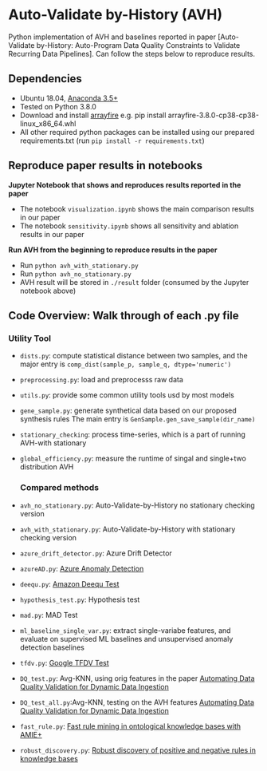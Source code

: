# Auto-Validate by-History (AVH)

Python implementation of AVH and baselines reported in paper [Auto-Validate by-History: Auto-Program Data Quality Constraints to Validate Recurring Data Pipelines]. Can follow the steps below to reproduce results.

## Dependencies
- Ubuntu 18.04, [Anaconda 3.5+](https://www.anaconda.com/)
- Tested on Python 3.8.0
- Download and install [arrayfire](https://repo.arrayfire.com/python/wheels/3.8.0/) e.g. pip install arrayfire-3.8.0-cp38-cp38-linux_x86_64.whl
- All other required python packages can be installed using our prepared requirements.txt (run  `pip install -r requirements.txt`)

## Reproduce paper results in notebooks
**Jupyter Notebook that shows and reproduces results reported in the paper**
- The notebook `visualization.ipynb` shows the main comparison results in our paper
- The notebook `sensitivity.ipynb` shows all sensitivity and ablation results in our paper



**Run AVH from the beginning to reproduce results in the paper**
-  Run `python avh_with_stationary.py`
-  Run `python avh_no_stationary.py`
-  AVH result will be stored in `./result` folder (consumed by the Jupyter notebook above)

## Code Overview: Walk through of each .py file
### Utility Tool
- `dists.py`: compute statistical distance between two samples, and the major entry is `comp_dist(sample_p, sample_q, dtype='numeric')`
- `preprocessing.py`: load and preprocesss raw data
- `utils.py`: provide some common utility tools usd by most models
- `gene_sample.py`: generate synthetical data based on our proposed synthesis rules The main entry is `GenSample.gen_save_sample(dir_name)`
- `stationary_checking`: process time-series, which is a part of running AVH-with stationary
- `global_efficiency.py`: measure the runtime of singal and single+two distribution AVH  
   ### Compared methods
- `avh_no_stationary.py`: Auto-Validate-by-History no stationary checking version
- `avh_with_stationary.py`: Auto-Validate-by-History with stationary checking version
- `azure_drift_detector.py`: Azure Drift Detector
- `azureAD.py`: [Azure Anomaly Detection][1]
- `deequ.py`: [Amazon Deequ Test][2]
- `hypothesis_test.py`: Hypothesis test
- `mad.py`: MAD Test
- `ml_baseline_single_var.py`: extract single-variabe features, and evaluate on supervised ML baselines and unsupervised anomaly detection baselines 
- `tfdv.py`: [Google TFDV Test][3]
- `DQ_test.py`: Avg-KNN, using orig features in the paper [Automating Data Quality Validation for Dynamic Data Ingestion][4]
- `DQ_test_all.py`:Avg-KNN, testing on the AVH features [Automating Data Quality Validation for Dynamic Data Ingestion][4]
- `fast_rule.py`: [Fast rule mining in ontological knowledge bases with AMIE+][5]
- `robust_discovery.py`: [Robust discovery of positive and negative rules in knowledge bases][6]



  [1]: https://dl.acm.org/doi/pdf/10.1145/3292500.3330680?casa_token=DnN65_1ImG8AAAAA:Ca4a-BMUfcaPHm8nL5x25qhvZgnyTRc5IA0VDMzetcRQX8aGkSzAxbr3W-pNb3faoCQVLHxynuvy
  [2]: https://dl.acm.org/doi/pdf/10.1145/3299869.3320210?casa_token=NWEb7cqiqqYAAAAA:V_bWDiX7gVxLTldVLMFyr-wYrKTk5lPjEz92wYZpfP2XOpeZJw4OLqTRv-DSMH8q9eZ_WWNji-NX
  [3]: https://dl.acm.org/doi/pdf/10.1145/3318464.3384707
  [4]: https://sergred.github.io/files/edbt.reds.pdf
  [5]: https://link.springer.com/article/10.1007/s00778-015-0394-1?email.event.1.SEM.ArticleAuthorContributingOnlineFirst
  [6]: https://ieeexplore.ieee.org/stamp/stamp.jsp?arnumber=8509329&casa_token=qqnE6WuNnzIAAAAA:inNe_bNr_abB_yzzdLsxfcgEUCedZqhFtuhStLPt3BRnrzVIBF8J0Tf45f130ci6JQLMtrMpuw&tag=1
